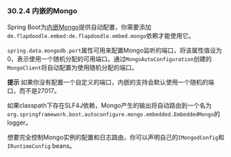 ### 30.2.4 内嵌的Mongo

Spring Boot为[内嵌Mongo](https://github.com/flapdoodle-oss/de.flapdoodle.embed.mongo)提供自动配置，你需要添加`de.flapdoodle.embed:de.flapdoodle.embed.mongo`依赖才能使用它。

`spring.data.mongodb.port`属性可用来配置Mongo监听的端口，将该属性值设为0，表示使用一个随机分配的可用端口。通过`MongoAutoConfiguration`创建的`MongoClient`将自动配置为使用随机分配的端口。

**提示** 如果你没有配置一个自定义的端口，内嵌的支持会默认使用一个随机的端口，而不是27017。

如果classpath下存在SLF4J依赖，Mongo产生的输出将自动路由到一个名为`org.springframework.boot.autoconfigure.mongo.embedded.EmbeddedMongo`的logger。

想要完全控制Mongo实例的配置和日志路由，你可以声明自己的`IMongodConfig`和`IRuntimeConfig` beans。

